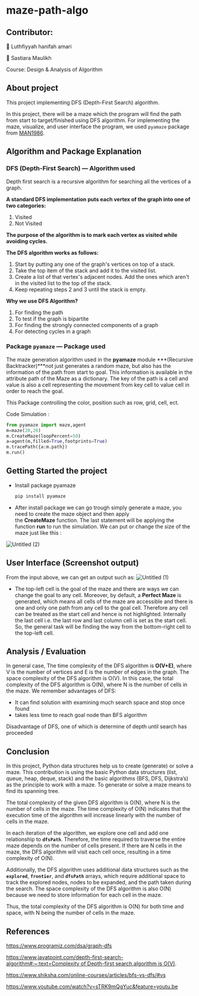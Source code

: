 ﻿# maze-path-algo

## Contributor:
👤 Luthfiyyah hanifah amari

👤 Sastiara Maulikh

Course: Design & Analysis of Algorithm


## About project

This project implementing DFS (Depth-First Search) algorithm.

In this project, there will be a maze which the program will find the path from start to target/finished using DFS algorithm. For implementing the maze, visualize, and user interface the program, we used `pyamaze` package from [MAN1986](https://github.com/MAN1986).

## Algorithm and Package Explanation

### DFS (Depth-First Search) — Algorithm used

Depth first search is a recursive algorithm for searching all the vertices of a graph. 

**A standard DFS implementation puts each vertex of the graph into one of two categories:**

1. Visited
2. Not Visited

**The purpose of the algorithm is to mark each vertex as visited while avoiding cycles.**

**The DFS algorithm works as follows:**

1. Start by putting any one of the graph's vertices on top of a stack.
2. Take the top item of the stack and add it to the visited list.
3. Create a list of that vertex's adjacent nodes. Add the ones which aren't in the visited list to the top of the stack.
4. Keep repeating steps 2 and 3 until the stack is empty.

**Why we use DFS Algorithm?**

1. For finding the path
2. To test if the graph is bipartite
3. For finding the strongly connected components of a graph
4. For detecting cycles in a graph

### Package `pyamaze` — Package used

The maze generation algorithm used in the **pyamaze** module ***(Recursive Backtracker)***not just generates a random maze, but also has the information of the path from start to goal. This information is available in the attribute path of the Maze as a dictionary. The key of the path is a cell and value is also a cell representing the movement from key cell to value cell in order to reach the goal.

This Package controlling the color, position such as row, grid, cell, ect.

Code Simulation :

```python
from pyamaze import maze,agent
m=maze(20,20)
m.CreateMaze(loopPercent=50)
a=agent(m,filled=True,footprints=True)
m.tracePath({a:m.path})
m.run()
```

## Getting Started the project

- Install package pyamaze
    
    ```cpp
    pip install pyamaze
    ```
    
- After install package we can go trough simply generate a maze, you need to create the maze object and then apply the **CreateMaze** function. The last statement will be applying the function **run** to run the simulation. We can put or change the size of the maze just like this :

![Untitled (2)](https://github.com/luthfiyyah-a/maze-path-algo/assets/79054230/94346a82-6774-40b8-bcf7-062b2054c752)


## User Interface (Screenshot output)

From the input above, we can get an output such as:
![Untitled (1)](https://github.com/luthfiyyah-a/maze-path-algo/assets/79054230/07f7dd95-3bcf-4f97-a5f5-498bc6041a1d)

- The top-left cell is the goal of the maze and there are ways we can change the goal to any cell. Moreover, by default, a **Perfect Maze** is generated, which means all cells of the maze are accessible and there is one and only one path from any cell to the goal cell. Therefore any cell can be treated as the start cell and hence is not highlighted. Internally the last cell i.e. the last row and last column cell is set as the start cell. So, the general task will be finding the way from the bottom-right cell to the top-left cell.

## Analysis / Evaluation

In general case, The time complexity of the DFS algorithm is **O(V+E)**, where V is the number of vertices and E is the number of edges in the graph. The space complexity of the DFS algorithm is O(V). In this case, the total complexity of the DFS algorithm is O(N), where N is the number of cells in the maze. We remember advantages of DFS:

- It can find solution with examining much search space and stop once found
- takes less time to reach goal node than BFS algorithm

Disadvantage of DFS, one of which is determine of depth until search has proceeded

## Conclusion

In this project, Python data structures help us to create (generate) or solve a maze. This contribution is using the basic Python data structures (list, queue, heap, deque, stack) and the basic algorithms (BFS, DFS, Dijkstra’s) as the principle to work with a maze. To generate or solve a maze means to find its spanning tree. 

The total complexity of the given DFS algorithm is O(N), where N is the number of cells in the maze. The time complexity of O(N) indicates that the execution time of the algorithm will increase linearly with the number of cells in the maze.

In each iteration of the algorithm, we explore one cell and add one relationship to **`dfsPath`**. Therefore, the time required to traverse the entire maze depends on the number of cells present. If there are N cells in the maze, the DFS algorithm will visit each cell once, resulting in a time complexity of O(N).

Additionally, the DFS algorithm uses additional data structures such as the **`explored`**, **`frontier`**, and **`dfsPath`** arrays, which require additional space to track the explored nodes, nodes to be expanded, and the path taken during the search. The space complexity of the DFS algorithm is also O(N) because we need to store information for each cell in the maze.

Thus, the total complexity of the DFS algorithm is O(N) for both time and space, with N being the number of cells in the maze.


## References

https://www.programiz.com/dsa/graph-dfs

[https://www.javatpoint.com/depth-first-search-algorithm#:~:text=Complexity of Depth-first search,algorithm is O(V)](https://www.javatpoint.com/depth-first-search-algorithm#:~:text=Complexity%20of%20Depth%2Dfirst%20search,algorithm%20is%20O(V)).

https://www.shiksha.com/online-courses/articles/bfs-vs-dfs/#vs

https://www.youtube.com/watch?v=sTRK9mQgYuc&feature=youtu.be
